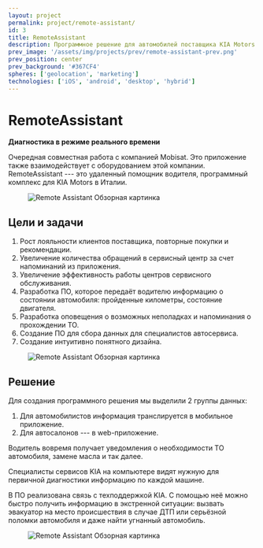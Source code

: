 ```yaml
---
layout: project
permalink: project/remote-assistant/
id: 3
title: RemoteAssistant
description: Программное решение для автомобилей поставщика KIA Motors в Италии. Оно передает важнейшие технические параметры автомобиля в реальном времени.
prev_image: '/assets/img/projects/prev/remote-assistant-prev.png'
prev_position: center
prev_background: '#367CF4'
spheres: ['geolocation', 'marketing']
technologies: ['iOS', 'android', 'desktop', 'hybrid']
---
```


# RemoteAssistant

**Диагностика в режиме реального времени**

Очередная совместная работа с компанией Mobisat. Это приложение также взаимодействует с оборудованием этой компании.
RemoteAssistant --- это удаленный помощник водителя, программный комплекс для KIA Motors в Италии.

<figure>
    <img src="{{ site.baseurl }}/assets/img/projects/remote-assistant/remote-assistant-1-overview.png" alt="Remote Assistant Обзорная картинка"/>
</figure>

## Цели и задачи

1. Рост лояльности клиентов поставщика, повторные покупки и рекомендации.
2. Увеличение количества обращений в сервисный центр за счет напоминаний из приложения.
3. Увеличение эффективность работы центров сервисного обслуживания.
4. Разработка ПО, которое передаёт водителю информацию о состоянии автомобиля: пройденные километры, состояние двигателя.
5. Разработка оповещения о возможных неполадках и напоминания о прохождении ТО.
6. Создание ПО для сбора данных для специалистов автосервиса.
7. Создание интуитивно понятного дизайна.

<figure>
    <img src="{{ site.baseurl }}/assets/img/projects/remote-assistant/remote-assistant-3-solution.png" alt="Remote Assistant Обзорная картинка"/>
</figure>

## Решение

Для создания программного решения мы выделили 2 группы данных:

1. Для автомобилистов информация транслируется в мобильное приложение.
2. Для автосалонов --- в web-приложение.

Водитель вовремя получает уведомления о необходимости ТО автомобиля, замене масла и так далее.

Специалисты сервисов KIA на компьютере видят нужную для первичной диагностики информацию по каждой машине.

В ПО реализована связь с техподдержкой KIA. С помощью неё можно быстро получить информацию в экстренной ситуации: вызвать эвакуатор на место происшествия в случае ДТП или серьёзной поломки автомобиля и даже найти угнанный автомобиль.

<figure>
    <img src="{{ site.baseurl }}/assets/img/projects/remote-assistant/remote-assistant-2-goals.png" alt="Remote Assistant Обзорная картинка"/>
</figure>
